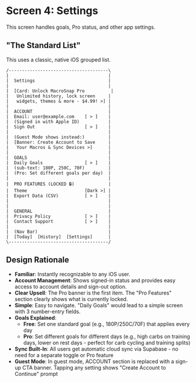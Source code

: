 # Screen 4: Settings

This screen handles goals, Pro status, and other app settings.

## "The Standard List"

This uses a classic, native iOS grouped list.

```
/--------------------------------------\
|                                      |
|  Settings                            |
|                                      |
|  [Card: Unlock MacroSnap Pro          |
|   Unlimited history, lock screen     |
|   widgets, themes & more - $4.99! >] |
|                                      |
|  ACCOUNT                             |
|  Email: user@example.com    [ > ]    |
|  (Signed in with Apple ID)           |
|  Sign Out                   [ > ]    |
|                                      |
|  (Guest Mode shows instead:)         |
|  [Banner: Create Account to Save     |
|   Your Macros & Sync Devices >]      |
|                                      |
|  GOALS                               |
|  Daily Goals                [ > ]    |
|  (sub-text: 180P, 250C, 70F)         |
|  (Pro: Set different goals per day)  |
|                                      |
|  PRO FEATURES (LOCKED 🔒)             |
|  Theme                      [Dark >] |
|  Export Data (CSV)          [ > ]    |
|                                      |
|                                      |
|  GENERAL                             |
|  Privacy Policy             [ > ]    |
|  Contact Support            [ > ]    |
|                                      |
|  (Nav Bar)                           |
|  [Today]  [History]  [Settings]      |
\--------------------------------------/
```

## Design Rationale

- **Familiar**: Instantly recognizable to any iOS user.
- **Account Management**: Shows signed-in status and provides easy access to account details and sign-out option.
- **Clear Upsell**: The Pro banner is the first item. The "Pro Features" section clearly shows what is currently locked.
- **Simple**: Easy to navigate. "Daily Goals" would lead to a simple screen with 3 number-entry fields.
- **Goals Explained**:
  - **Free**: Set one standard goal (e.g., 180P/250C/70F) that applies every day
  - **Pro**: Set different goals for different days (e.g., high carbs on training days, lower on rest days - perfect for carb cycling and training splits)
- **Sync Built-In**: All users get automatic cloud sync via Supabase - no need for a separate toggle or Pro feature
- **Guest Mode**: In guest mode, ACCOUNT section is replaced with a sign-up CTA banner. Tapping any setting shows "Create Account to Continue" prompt
